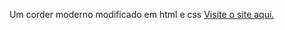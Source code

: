 Um corder moderno modificado em html e css
[Visite o site aqui.](https://artur-barroso.github.io/Cordel-moderno/)

